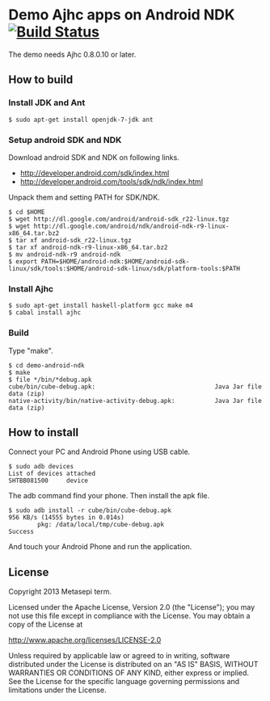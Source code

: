 # Demo Ajhc apps on Android NDK [![Build Status](https://travis-ci.org/ajhc/demo-android-ndk.png)](https://travis-ci.org/ajhc/demo-android-ndk)

The demo needs Ajhc 0.8.0.10 or later.

## How to build

### Install JDK and Ant

    $ sudo apt-get install openjdk-7-jdk ant

### Setup android SDK and NDK

Download android SDK and NDK on following links.

* http://developer.android.com/sdk/index.html
* http://developer.android.com/tools/sdk/ndk/index.html

Unpack them and setting PATH for SDK/NDK.

    $ cd $HOME
    $ wget http://dl.google.com/android/android-sdk_r22-linux.tgz
    $ wget http://dl.google.com/android/ndk/android-ndk-r9-linux-x86_64.tar.bz2
    $ tar xf android-sdk_r22-linux.tgz
    $ tar xf android-ndk-r9-linux-x86_64.tar.bz2
    $ mv android-ndk-r9 android-ndk
    $ export PATH=$HOME/android-ndk:$HOME/android-sdk-linux/sdk/tools:$HOME/android-sdk-linux/sdk/platform-tools:$PATH

### Install Ajhc

    $ sudo apt-get install haskell-platform gcc make m4
    $ cabal install ajhc

### Build

Type "make".

    $ cd demo-android-ndk
    $ make
    $ file */bin/*debug.apk
    cube/bin/cube-debug.apk:                                 Java Jar file data (zip)
    native-activity/bin/native-activity-debug.apk:           Java Jar file data (zip)


## How to install

Connect your PC and Android Phone using USB cable.

    $ sudo adb devices
    List of devices attached 
    SHTBB081500     device

The adb command find your phone. Then install the apk file.

    $ sudo adb install -r cube/bin/cube-debug.apk
    956 KB/s (14555 bytes in 0.014s)
            pkg: /data/local/tmp/cube-debug.apk
    Success

And touch your Android Phone and run the application.

## License

Copyright 2013 Metasepi term.

Licensed under the Apache License, Version 2.0 (the "License"); you may not use this file except in compliance with the License. You may obtain a copy of the License at

http://www.apache.org/licenses/LICENSE-2.0

Unless required by applicable law or agreed to in writing, software distributed under the License is distributed on an "AS IS" BASIS, WITHOUT WARRANTIES OR CONDITIONS OF ANY KIND, either express or implied. See the License for the specific language governing permissions and limitations under the License.
